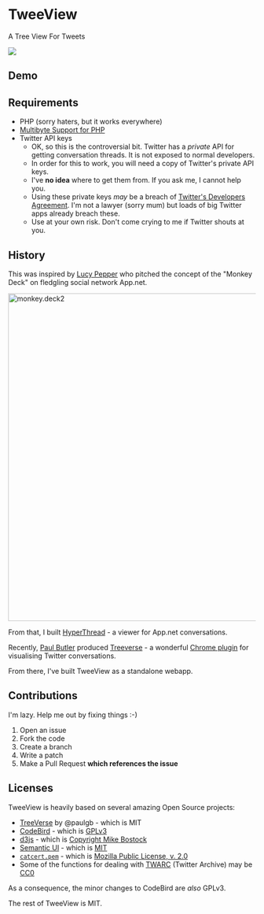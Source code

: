 # TweeView

A Tree View For Tweets

<img src="https://pbs.twimg.com/media/C58lgHYWYAA7U_A.jpg:small" />

## Demo

## Requirements

* PHP (sorry haters, but it works everywhere)
* [Multibyte Support for PHP](http://php.net/manual/en/mbstring.installation.php)
* Twitter API keys
	* OK, so this is the controversial bit.  Twitter has a *private* API for getting conversation threads.  It is not exposed to normal developers.
	* In order for this to work, you will need a copy of Twitter's private API keys.
	* I've **no idea** where to get them from. If you ask me, I cannot help you.
	* Using these private keys *may* be a breach of [Twitter's Developers Agreement](https://dev.twitter.com/overview/terms/agreement-and-policy). I'm not a lawyer (sorry mum) but loads of big Twitter apps already breach these.
	* Use at your own risk. Don't come crying to me if Twitter shouts at you.

## History

This was inspired by [Lucy Pepper](http://www.lucypepper.com/lp/) who pitched the concept of the "Monkey Deck" on fledgling social network App.net.

<a data-flickr-embed="true" data-footer="true"  href="https://www.flickr.com/photos/unkemptwomen/8080741422/in/photostream/" title="monkey.deck2"><img src="https://c1.staticflickr.com/9/8324/8080741422_267d0213c7_h.jpg" width="1600" height="666" alt="monkey.deck2"></a><script async src="//embedr.flickr.com/assets/client-code.js" charset="utf-8"></script>

From that, I built [HyperThread](https://shkspr.mobi/blog/2012/09/visualising-conversation-threads-in-hyperbolic-space/) - a viewer for App.net conversations.

Recently, [Paul Butler](http://www.paulbutler.org/) produced [Treeverse](https://github.com/paulgb/Treeverse) - a wonderful [Chrome plugin](https://chrome.google.com/webstore/detail/treeverse/aahmjdadniahaicebomlagekkcnlcila) for visualising Twitter conversations.

From there, I've built TweeView as a standalone webapp.

## Contributions

I'm lazy. Help me out by fixing things :-)

1. Open an issue
1. Fork the code
1. Create a branch
1. Write a patch
1. Make a Pull Request **which references the issue**

## Licenses

TweeView is heavily based on several amazing Open Source projects:

* [TreeVerse](https://github.com/paulgb/Treeverse) by @paulgb - which is MIT
* [CodeBird](https://github.com/jublonet/codebird-php) - which is [GPLv3](https://github.com/jublonet/codebird-php/blob/develop/LICENSE)
* [d3js](https://d3js.org/) - which is [Copyright Mike Bostock](https://github.com/d3/d3/blob/master/LICENSE)
* [Semantic UI](https://github.com/semantic-org/semantic-ui/) - which is [MIT](https://github.com/Semantic-Org/Semantic-UI/blob/master/LICENSE.md)
* [`catcert.pem`](https://curl.haxx.se/docs/caextract.html) - which is [Mozilla Public License, v. 2.0](https://hg.mozilla.org/releases/mozilla-release/raw-file/default/security/nss/lib/ckfw/builtins/certdata.txt)
* Some of the functions for dealing with [TWARC](https://github.com/DocNow/twarc/) (Twitter Archive) may be [CC0](https://github.com/DocNow/twarc/blob/master/LICENSE)

As a consequence, the minor changes to CodeBird are *also* GPLv3.

The rest of TweeView is MIT.
